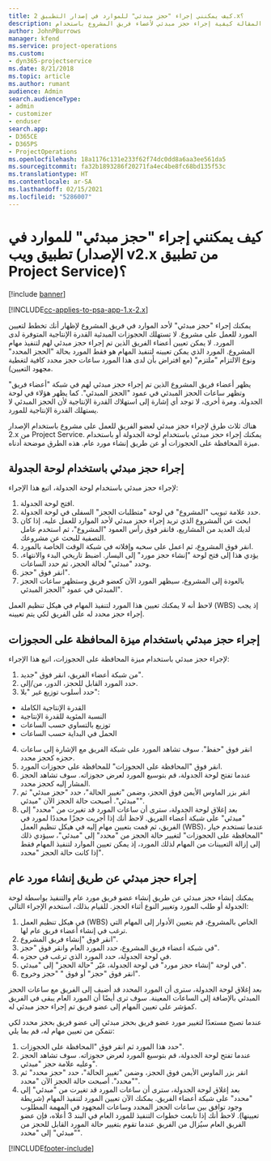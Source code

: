 ```yaml
---
title: كيف يمكنني إجراء "حجز مبدئي" للموارد في إصدار التطبيق 2.x؟
description: توضح هذه المقالة كيفية إجراء حجز مبدئي لأعضاء فريق المشروع باستخدام Project Service.
author: JohnPBurrows
manager: kfend
ms.service: project-operations
ms.custom:
- dyn365-projectservice
ms.date: 8/21/2018
ms.topic: article
ms.author: rumant
audience: Admin
search.audienceType:
- admin
- customizer
- enduser
search.app:
- D365CE
- D365PS
- ProjectOperations
ms.openlocfilehash: 18a1176c131e233f62f74dc0dd8a6aa3ee561da5
ms.sourcegitcommit: fa32b1893286f20271fa4ec4be8fc68bd135f53c
ms.translationtype: HT
ms.contentlocale: ar-SA
ms.lasthandoff: 02/15/2021
ms.locfileid: "5286007"
---
```

# <a name="how-do-i-soft-book-resources-in-the-web-app-project-service-app-v2x"></a>كيف يمكنني إجراء "حجز مبدئي" للموارد في تطبيق ويب (الإصدار v2.x من تطبيق Project Service)؟

[!include [banner](../includes/psa-now-project-operations.md)]

[!INCLUDE[cc-applies-to-psa-app-1.x-2.x](../includes/cc-applies-to-psa-app-1x-2x.md)]

يمكنك إجراء "حجز مبدئي" لأحد الموارد في فريق المشروع لإظهار أنك تخطط لتعيين المورد للعمل على مشروع. لا تستهلك الحجوزات المبدئية القدرة الإنتاجية المتوفرة لدى المورد. لا يمكن تعيين أعضاء الفريق الذين تم إجراء حجز مبدئي لهم لتنفيذ مهام المشروع. المورد الذي يمكن تعيينه لتنفيذ المهام هو فقط المورد بحالة "الحجز المحدد‬" ونوع الالتزام "ملتزم‬" (مع افتراض بأن لدى هذا المورد ساعات حجز محدد كافية لتغطية مجهود التعيين).

يظهر أعضاء فريق المشروع الذين تم إجراء حجز مبدئي لهم في شبكة "أعضاء فريق" وتظهر ساعات الحجز المبدئي في عمود "الحجز المبدئي". كما يظهر هؤلاء في لوحة الجدولة. ومرة أخرى، لا توجد أي إشارة إلى استهلاك القدرة الإنتاجية لأن الحجز المبدئي لا يستهلك القدرة الإنتاجية للمورد.

هناك ثلاث طرق لإجراء حجز مبدئي لعضو الفريق للعمل على مشروع باستخدام الإصدار 2.x من Project Service. يمكنك إجراء حجز مبدئي باستخدام لوحة الجدولة أو باستخدام ميزة المحافظة على الحجوزات‬ أو عن طريق إنشاء مورد عام. هذه الطرق موضحة أدناه.

## <a name="soft-book-with-the-schedule-board"></a>إجراء حجز مبدئي باستخدام لوحة الجدولة

لإجراء حجز مبدئي باستخدام لوحة الجدولة‬، اتبع هذا الإجراء: 
1. افتح لوحة الجدولة.
2. حدد علامة تبويب "المشروع" في لوحة "متطلبات الحجز‬" السفلى في لوحة الجدولة.
3. ابحث عن المشروع الذي تريد إجراء حجز مبدئي لأحد الموارد للعمل عليه. إذا كان لديك العديد من المشاريع، فانقر فوق رأس العمود "المشروع"، ثم استخدم عامل التصفية للبحث عن مشروعك.
4. انقر فوق المشروع، ثم اعمل على سحبه وإفلاته في شبكة الوقت الخاصة بالمورد.
5. يؤدي هذا إلى فتح لوحة "إنشاء حجز مورد‬" إلى اليسار. اضبط تاريخي البدء والانتهاء، وحدد "مبدئي" لحالة الحجز، ثم حدد الساعات. 
6. انقر فوق "حجز".
7. بالعودة إلى المشروع، سيظهر المورد الآن كعضو فريق وستظهر ساعات الحجز المبدئي في عمود "الحجز المبدئي".

لاحظ أنه لا يمكنك تعيين هذا المورد لتنفيذ المهام في هيكل تنظيم العمل (WBS) إذ يجب إجراء حجز محدد له على الفريق لكي يتم تعيينه.

## <a name="soft-book-using-the-maintain-bookings-feature"></a>إجراء حجز مبدئي باستخدام ميزة المحافظة على الحجوزات‬

لإجراء حجز مبدئي باستخدام ميزة المحافظة على الحجوزات‬، اتبع هذا الإجراء:
1. من شبكة أعضاء الفريق، انقر فوق "جديد".
2. حدد المورد القابل للحجز، الدور، من/إلى.
3. حدد أسلوب توزيع غير "بلا":
- القدرة الإنتاجية الكاملة
- النسبة المئوية للقدرة الإنتاجية
- توزيع بالتساوي حسب الساعات‬
- الحمل في البداية حسب الساعات
4. انقر فوق "حفظ". سوف تشاهد المورد على شبكة الفريق مع الإشارة إلى ساعات حجزه كحجز محدد.
5. انقر فوق "المحافظة على الحجوزات‬" للمحافظة على حجوزات المورد.
6. عندما تفتح لوحة الجدولة، قم بتوسيع المورد لعرض حجوزاته. سوف تشاهد الحجز المشار إليه كحجز محدد.
7. انقر بزر الماوس الأيمن فوق الحجز، وضمن "تغيير الحالة"، حدد "حجز مبدئي" ثم "مبدئي". أصبحت حالة الحجز الآن "مبدئي".
8. بعد إغلاق لوحة الجدولة، سترى أن ساعات المورد قد تغيرت من "محدد" إلى "مبدئي" على شبكة أعضاء الفريق.
لاحظ أنك إذا أجريت حجزًا محددًا لمورد في الفريق، ثم قمت بتعيين مهام إليه في هيكل تنظيم العمل (WBS)، عندما تستخدم خيار "المحافظة على الحجوزات" لتغيير حالة الحجز من "محدد" إلى "مبدئي"، سيؤدي ذلك إلى إزالة التعيينات من المهام لذلك المورد، إذ يمكن تعيين الموارد لتنفيذ المهام فقط إذا كانت حالة الحجز "محدد".

## <a name="soft-book-by-creating-a-generic-resource"></a>إجراء حجز مبدئي عن طريق إنشاء مورد عام

يمكنك إنشاء حجز مبدئي عن طريق إنشاء عضو فريق مورد عام والتنفيذ بواسطة لوحة الجدولة أو طلب المورد‬ وتغيير النوع أثناء الحجز.
للقيام بذلك، استخدم الإجراء التالي:

1. في هيكل تنظيم العمل (WBS) الخاص بالمشروع، قم بتعيين الأدوار إلى المهام التي ترغب في إنشاء أعضاء فريق عام لها.
2. انقر فوق "إنشاء فريق المشروع".
3. في شبكة أعضاء فريق المشروع، حدد المورد العام وانقر فوق "حجز".
4. في لوحة الجدولة، حدد المورد الذي ترغب في حجزه.
5. في لوحة "إنشاء حجز مورد‬" في لوحة الجدولة، غيّر "حالة الحجز" إلى "مبدئي".
6. انقر فوق "حجز" أو فوق " "حجز وخروج".

بعد إغلاق لوحة الجدولة، سترى أن المورد المحدد قد أضيف إلى الفريق مع ساعات الحجز المبدئي بالإضافة إلى الساعات المعينة. سوف ترى أيضًا أن المورد العام يبقى في الفريق كمؤشر على تعيين المهام إلى عضو فريق تم إجراء حجز مبدئي له.

عندما تصبح مستعدًا لتغيير مورد عضو فريق بحجز مبدئي إلى عضو فريق بحجز محدد لكي تتمكن من تعيين مهام له، قم بما يلي:

1. حدد هذا المورد ثم انقر فوق "المحافظة على الحجوزات".
2. عندما تفتح لوحة الجدولة، قم بتوسيع المورد لعرض حجوزاته. سوف تشاهد الحجز وعليه علامة حجز "مبدئي".
3. انقر بزر الماوس الأيمن فوق الحجز، وضمن "تغيير الحالة"، حدد "حجز محدد" ثم "محدد". أصبحت حالة الحجز الآن "محدد".
4. بعد إغلاق لوحة الجدولة، سترى أن ساعات المورد قد تغيرت من "مبدئي" إلى "محدد" على شبكة أعضاء الفريق. يمكنك الآن تعيين المورد لتنفيذ المهام (شريطة وجود توافق بين ساعات الحجز المحدد وساعات المجهود في المهمة المطلوب تعيينها). لاحظ أنك إذا تابعت خطوات التنفيذ للمورد العام في البند 3 أعلاه، فإن عضو الفريق العام سيُزال من الفريق عندما تقوم بتغيير حالة المورد القابل للحجز من "مبدئي" إلى "محدد".


[!INCLUDE[footer-include](../includes/footer-banner.md)]